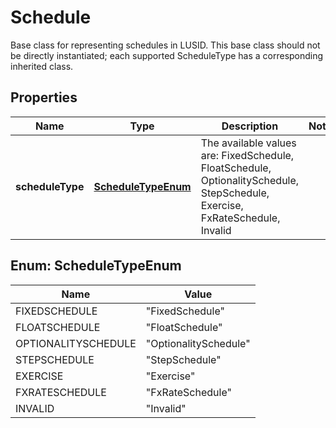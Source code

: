 

# Schedule

Base class for representing schedules in LUSID.  This base class should not be directly instantiated; each supported ScheduleType has a corresponding inherited class.

## Properties

| Name | Type | Description | Notes |
|------------ | ------------- | ------------- | -------------|
|**scheduleType** | [**ScheduleTypeEnum**](#ScheduleTypeEnum) | The available values are: FixedSchedule, FloatSchedule, OptionalitySchedule, StepSchedule, Exercise, FxRateSchedule, Invalid |  |



## Enum: ScheduleTypeEnum

| Name | Value |
|---- | -----|
| FIXEDSCHEDULE | &quot;FixedSchedule&quot; |
| FLOATSCHEDULE | &quot;FloatSchedule&quot; |
| OPTIONALITYSCHEDULE | &quot;OptionalitySchedule&quot; |
| STEPSCHEDULE | &quot;StepSchedule&quot; |
| EXERCISE | &quot;Exercise&quot; |
| FXRATESCHEDULE | &quot;FxRateSchedule&quot; |
| INVALID | &quot;Invalid&quot; |



